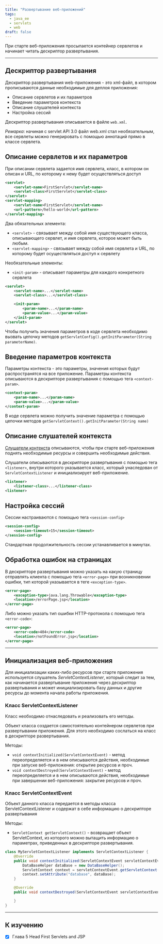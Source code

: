 ```yaml
---
title: "Развертывание веб-приложений"
tags:
  - java_ee
  - servlets
  - web
draft: false
---
```


При старте веб-приложения просыпается контейнер сервлетов и начинает читать дескриптор развертывания.

---

## Дескриптор развертывания

Дескриптор развертывания web-приложения - это xml-файл, в котором прописываются данные необходимые для деплоя приложения:
- Описание сервлетов и их параметров
- Введение параметров контекста
- Описание слушателей контекста
- Настройка сессий

Дескриптор развертывания описывается в файле `web.xml`.

*Ремарка*: начиная с servlet API 3.0 файл web.xml стал необязательным, все сервлеты можно генерировать с помощью аннотаций прямо в классе сервлета.

## Описание сервлетов и их параметров

При описании сервлета задается имя сервлета, класс, в котором он описан и URL, по которому к нему будет осуществляться доступ
```xml
<servlet>
    <servlet-name>FirstServlet</servlet-name>
    <servlet-class>FirstServlet</servlet-class>
</servlet>
<servlet-mapping>
    <servlet-name>FirstServlet</servlet-name>
    <url-pattern>/hello-world</url-pattern>
</servlet-mapping>
```

Два обязательных элемента:
- `<servlet>` - связывает между собой имя существующего класса, описывающего сервлет, и имя сервлета, которое может быть любым.
- `<servlet-mapping>` - связывает между собой имя сервлета и URL, по которому будет осуществляться доступ к сервлету

Необязательные элементы:
- `<init-param>` - описывает параметры для каждого конкретного сервлета
```xml
<servlet>
    <servlet-name>...</servlet-name>
    <servlet-class>...</servlet-class>

    <init-param>
        <param-name>...</param-name>
        <param-value>...</param-value>
    </init-param>
</servlet>
```

Чтобы получить значения параметров в коде сервлета необходимо вызвать цепочку методов `getServletConfig().getInitParameter(String parameterName)`.

## Введение параметров контекста

Параметры контекста - это параметры, значения которых будут распространятся на все приложение. Параметры контекста описываются в дескрипторе развертывания с помощью тега `<context-param>`.
```xml
<context-param>
    <param-name>...</param-name>
    <param-value>...</param-value>
</context-param>
```

В коде сервлета можно получить значение параметра с помощью цепочки методов `getServletContext().getInitParameter(String name)`

## Описание слушателей контекста 

[Слушатели контекста](servlet_listeners.md) описываются, чтобы при старте веб-приложения поднять необходимые ресурсы и совершить необходимые действия.

Слушатели описываются в дескрипторе развертывания с помощью тега `<listener>`, внутри которого указывается класс, который унаследован от `ServletContextListener` и инициализирует веб-приложение.
```xml
<listener>
    <listener-class>...</listener-class>
<listener>
```

## Настройка сессий

Сессии настраиваются с помощью тега `<session-config>`
```xml
<session-config>
    <session-timeout>15</session-timeout>
</session-config>
```

Стандартная продолжительность сессии устанавливается в минутах.

## Обработка ошибок на страницах

В дескрипторе развертывания можно указать на какую страницу отправлять клиента с помощью тега `<error-page>` при возникновении ошибки, тип которой указывается в теге `<exception-type>`.

```xml
<error-page>
    <exception-type>java.lang.Throwable</exception-type>
    <location>/errorPage.jsp</location>
</error-page>
```

Либо можно указать тип ошибки HTTP-протокола с помощью тега `<error-code>`:
```xml
<error-page>
    <error-code>404</error-code>
    <location>/notFoundError.jsp</location>
</error-page>
```

---
## Инициализация веб-приложения

Для инициализации каких-либо ресурсов при старте приложения используется слушатель *ServletContextListener*, который следит за тем, как начинается развертывание приложения через дескриптор развертывания и может инициализировать базу данных и другие ресурсы до момента начала работы приложения.

### Класс ServletContextListener
Класс необходимо отнаследовать и реализовать его методы.

Объект класса создается самостоятельно контейнером сервлетов при развертывании приложения. Для этого необходимо сослаться на класс в дескрипторе развертывания.

Методы:
- `void contextInitialized(ServletContextEvent)` - метод переопределяется и в нем описываются действия, необходимые при запуске веб-приложения: открытие ресурсов и проч.
- `void contextDestroyed(ServletContextEvent)` - метод переопределяется и в нем описываются действия, необходимые при завершении веб-приложения: закрытие ресурсов и проч.

### Класс ServletContextEvent

Объект данного класса передается в методы класса ServletContextListener и содержат в себе информацию о дескрипторе развертывания

Методы:
- `ServletContext getServletContext()` - возвращает объект ServletContext, из которого можно вытащить информацию о параметрах, приведенных в дескрипторе развертывания.
```java
class MyServletContextListener implements ServletContextListener {
    @Override
    public void contextInitialized(ServletContextEvent servletContextEvent) {
        DataBaseHelper dataBase = new DataBaseHelper();
        ServletContext context = servletContextEvent.getServletContext();
        context.setAttribute("database", dataBase);
    }

    @Override
    public void contextDestroyed(ServletContextEvent servletContextEvent) {

    }
}
```

---
## К изучению
- [X] Глава 5 Head First Servlets and JSP